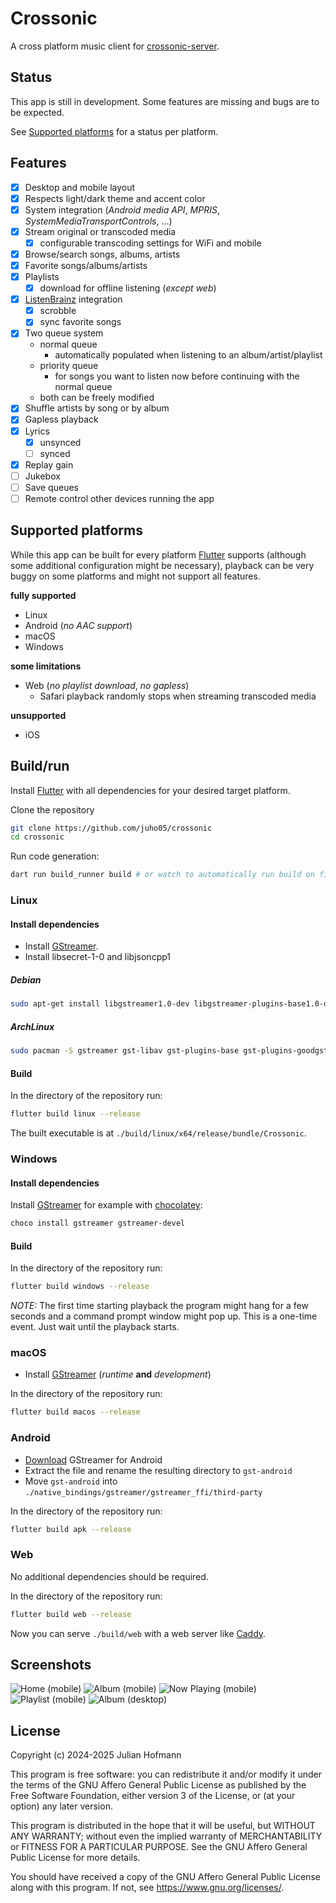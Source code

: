 # Crossonic

A cross platform music client for [crossonic-server](https://github.com/juho05/crossonic-server).

## Status

This app is still in development. Some features are missing and bugs are to be expected.

See [Supported platforms](#supported-platforms) for a status per platform.

## Features

- [x] Desktop and mobile layout
- [x] Respects light/dark theme and accent color
- [x] System integration (*Android media API*, *MPRIS*, *SystemMediaTransportControls*, …)
- [x] Stream original or transcoded media
  - [x] configurable transcoding settings for WiFi and mobile
- [x] Browse/search songs, albums, artists
- [x] Favorite songs/albums/artists
- [x] Playlists
  - [x] download for offline listening (*except web*)
- [x] [ListenBrainz](https://listenbrainz.org) integration
  - [x] scrobble
  - [x] sync favorite songs
- [x] Two queue system
  - normal queue
    - automatically populated when listening to an album/artist/playlist
  - priority queue
    - for songs you want to listen now before continuing with the normal queue
  - both can be freely modified
- [x] Shuffle artists by song or by album
- [x] Gapless playback
- [x] Lyrics
  - [x] unsynced
  - [ ] synced
- [x] Replay gain
- [ ] Jukebox
- [ ] Save queues
- [ ] Remote control other devices running the app

## Supported platforms

While this app can be built for every platform [Flutter](https://flutter.dev) supports (although some additional configuration might be necessary), playback can be very buggy on some platforms and might not support all features.

**fully supported**
- Linux
- Android (*no AAC support*)
- macOS
- Windows

**some limitations**
- Web (*no playlist download*, *no gapless*)
  - Safari playback randomly stops when streaming transcoded media

**unsupported**
- iOS

## Build/run

Install [Flutter](https://docs.flutter.dev/get-started/install) with all dependencies for your desired target platform.

Clone the repository
```bash
git clone https://github.com/juho05/crossonic
cd crossonic
```

Run code generation:
```bash
dart run build_runner build # or watch to automatically run build on file changes
```

### Linux

#### Install dependencies

- Install [GStreamer](https://gstreamer.freedesktop.org/documentation/installing/on-linux.html?gi-language=c).
- Install libsecret-1-0 and libjsoncpp1

##### Debian

```bash
sudo apt-get install libgstreamer1.0-dev libgstreamer-plugins-base1.0-dev gstreamer1.0-plugins-good gstreamer1.0-plugins-bad libsecret-1-dev libjsoncpp-dev
```

##### ArchLinux

```bash
sudo pacman -S gstreamer gst-libav gst-plugins-base gst-plugins-goodgstreamer1.0-plugins-bad libsecret jsoncpp
```

#### Build

In the directory of the repository run:

```bash
flutter build linux --release
```

The built executable is at `./build/linux/x64/release/bundle/Crossonic`.

### Windows

#### Install dependencies

Install [GStreamer](https://gstreamer.freedesktop.org/documentation/installing/on-windows.html?gi-language=c) for example with [chocolatey](https://chocolatey.org/):

```bash
choco install gstreamer gstreamer-devel
```

#### Build

In the directory of the repository run:

```bash
flutter build windows --release
```

*NOTE:* The first time starting playback the program might hang for a few seconds and a command prompt window might pop up.
This is a one-time event. Just wait until the playback starts.

### macOS

- Install [GStreamer](https://gstreamer.freedesktop.org/download/#macos) (*runtime* **and** *development*)

In the directory of the repository run:
```bash
flutter build macos --release
```

### Android

- [Download](https://gstreamer.freedesktop.org/data/pkg/android/1.24.10/gstreamer-1.0-android-universal-1.24.10.tar.xz) GStreamer for Android
- Extract the file and rename the resulting directory to `gst-android`
- Move `gst-android` into `./native_bindings/gstreamer/gstreamer_ffi/third-party`

In the directory of the repository run:
```bash
flutter build apk --release
```

### Web

No additional dependencies should be required.

In the directory of the repository run:
```bash
flutter build web --release
```

Now you can serve `./build/web` with a web server like [Caddy](https://caddyserver.com/).

## Screenshots

![Home (mobile)](screenshots/mobile_home.png)
![Album (mobile)](screenshots/mobile_album.png)
![Now Playing (mobile)](screenshots/mobile_now_playing.png)
![Playlist (mobile)](screenshots/mobile_playlist.png)
![Album (desktop)](screenshots/desktop_album.png)

## License

Copyright (c) 2024-2025 Julian Hofmann

This program is free software: you can redistribute it and/or modify
it under the terms of the GNU Affero General Public License as published
by the Free Software Foundation, either version 3 of the License, or
(at your option) any later version.

This program is distributed in the hope that it will be useful,
but WITHOUT ANY WARRANTY; without even the implied warranty of
MERCHANTABILITY or FITNESS FOR A PARTICULAR PURPOSE.  See the
GNU Affero General Public License for more details.

You should have received a copy of the GNU Affero General Public License
along with this program.  If not, see <https://www.gnu.org/licenses/>.
